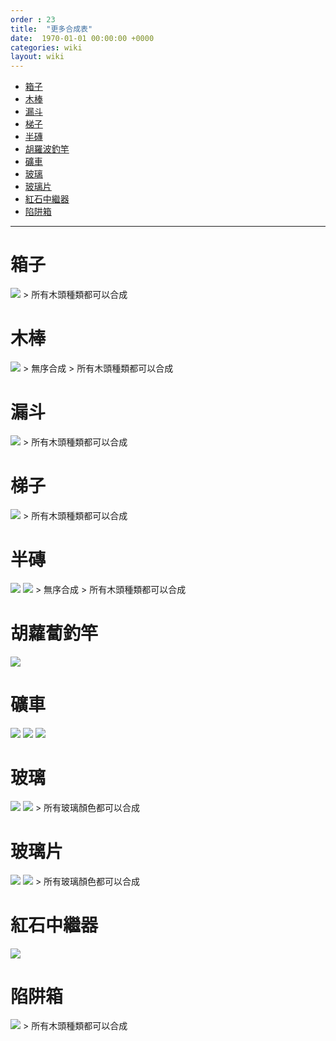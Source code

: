 ```yaml
---
order : 23
title:  "更多合成表"
date:  1970-01-01 00:00:00 +0000
categories: wiki
layout: wiki
---
```


- [箱子](#箱子)
- [木棒](#木棒)
- [漏斗](#漏斗)
- [梯子](#梯子)
- [半磚](#半磚)
- [胡羅波釣竿](#胡羅波釣竿)
- [礦車](#礦車)
- [玻璃](#玻璃)
- [玻璃片](#玻璃片)
- [紅石中繼器](#紅石中繼器)
- [陷阱箱](#陷阱箱)

---

# 箱子

<img class="recipe-photo" src="/assets/img/wiki/easy_recipe/log_chest.png">  
> 所有木頭種類都可以合成

# 木棒

<img class="recipe-photo" src="/assets/img/wiki/easy_recipe/log_stick.png">  
> 無序合成
> 所有木頭種類都可以合成

# 漏斗

<img class="recipe-photo" src="/assets/img/wiki/easy_recipe/log_hopper.png">  
> 所有木頭種類都可以合成

# 梯子

<img class="recipe-photo" src="/assets/img/wiki/easy_recipe/log_ladder.png">  
> 所有木頭種類都可以合成

# 半磚

<img class="recipe-photo" src="/assets/img/wiki/easy_recipe/log_slab.png">  
<img class="recipe-photo" src="/assets/img/wiki/easy_recipe/wooden_slab_to_block.png">  
> 無序合成
> 所有木頭種類都可以合成

# 胡蘿蔔釣竿

<img class="recipe-photo" src="/assets/img/wiki/easy_recipe/carrot_on_a_stick.png">

# 礦車

<img class="recipe-photo" src="/assets/img/wiki/easy_recipe/chest_minecart.png">  
<img class="recipe-photo" src="/assets/img/wiki/easy_recipe/tnt_minecart.png">  
<img class="recipe-photo" src="/assets/img/wiki/easy_recipe/hopper_minecart.png">

# 玻璃

<img class="recipe-photo" src="/assets/img/wiki/easy_recipe/clear_color_glass.png">  
<img class="recipe-photo" src="/assets/img/wiki/easy_recipe/color_glass.png">  
> 所有玻璃顏色都可以合成

# 玻璃片

<img class="recipe-photo" src="/assets/img/wiki/easy_recipe/color_glass_pane.png">  
<img class="recipe-photo" src="/assets/img/wiki/easy_recipe/clear_color_glass_pane.png">  
> 所有玻璃顏色都可以合成

# 紅石中繼器

<img class="recipe-photo" src="/assets/img/wiki/easy_recipe/redstone_repeater.png">

# 陷阱箱

<img class="recipe-photo" src="/assets/img/wiki/easy_recipe/trapped_chest.png">  
> 所有木頭種類都可以合成